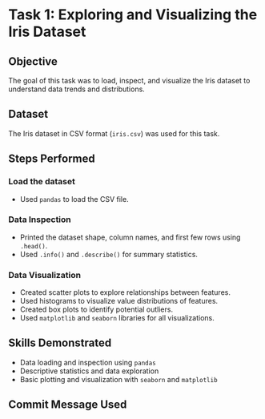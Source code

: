 # Task 1: Exploring and Visualizing the Iris Dataset

## Objective
The goal of this task was to load, inspect, and visualize the Iris dataset to understand data trends and distributions.

## Dataset
The Iris dataset in CSV format (`iris.csv`) was used for this task.

## Steps Performed

### Load the dataset
- Used `pandas` to load the CSV file.

### Data Inspection
- Printed the dataset shape, column names, and first few rows using `.head()`.
- Used `.info()` and `.describe()` for summary statistics.

### Data Visualization
- Created scatter plots to explore relationships between features.
- Used histograms to visualize value distributions of features.
- Created box plots to identify potential outliers.
- Used `matplotlib` and `seaborn` libraries for all visualizations.

## Skills Demonstrated
- Data loading and inspection using `pandas`
- Descriptive statistics and data exploration
- Basic plotting and visualization with `seaborn` and `matplotlib`

## Commit Message Used
